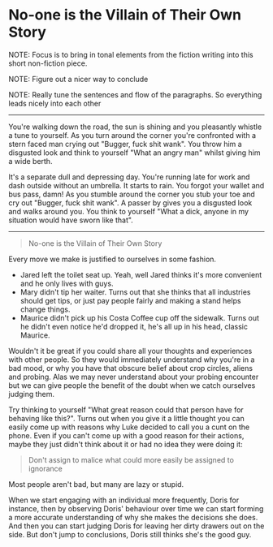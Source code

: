 # No-one is the Villain of Their Own Story

NOTE: Focus is to bring in tonal elements from the fiction writing into this short non-fiction piece.

NOTE: Figure out a nicer way to conclude

NOTE: Really tune the sentences and flow of the paragraphs. So everything leads nicely into each other

---

You're walking down the road, the sun is shining and you pleasantly whistle a tune to yourself. As you turn around the corner you're confronted with a stern faced man crying out "Bugger, fuck shit wank". You throw him a disgusted look and think to yourself "What an angry man" whilst giving him a wide berth.

It's a separate dull and depressing day. You're running late for work and dash outside without an umbrella. It starts to rain. You forgot your wallet and bus pass, damn! As you stumble around the corner you stub your toe and cry out "Bugger, fuck shit wank". A passer by gives you a disgusted look and walks around you. You think to yourself "What a dick, anyone in my situation would have sworn like that".

---

> No-one is the Villain of Their Own Story

Every move we make is justified to ourselves in some fashion.

- Jared left the toilet seat up. Yeah, well Jared thinks it's more convenient and he only lives with guys.
- Mary didn't tip her waiter. Turns out that she thinks that all industries should get tips, or just pay people fairly and making a stand helps change things.
- Maurice didn't pick up his Costa Coffee cup off the sidewalk. Turns out he didn't even notice he'd dropped it, he's all up in his head, classic Maurice.

Wouldn't it be great if you could share all your thoughts and experiences with other people. So they would immediately understand why you're in a bad mood, or why you have that obscure belief about crop circles, aliens and probing. Alas we may never understand about your probing encounter but we can give people the benefit of the doubt when we catch ourselves judging them.

Try thinking to yourself "What great reason could that person have for behaving like this?". Turns out when you give it a little thought you can easily come up with reasons why Luke decided to call you a cunt on the phone. Even if you can't come up with a good reason for their actions, maybe they just didn't think about it or had no idea they were doing it:

> Don't assign to malice what could more easily be assigned to ignorance

Most people aren't bad, but many are lazy or stupid.

When we start engaging with an individual more frequently, Doris for instance, then by observing Doris' behaviour over time we can start forming a more accurate understanding of why she makes the decisions she does. And then you can start judging Doris for leaving her dirty drawers out on the side. But don't jump to conclusions, Doris still thinks she's the good guy.
